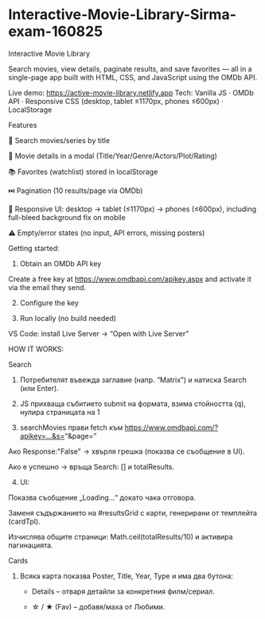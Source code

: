 # Interactive-Movie-Library-Sirma-exam-160825

Interactive Movie Library

Search movies, view details, paginate results, and save favorites — all in a single-page app built with HTML, CSS, and JavaScript using the OMDb API.

Live demo: https://active-movie-library.netlify.app
Tech: Vanilla JS · OMDb API · Responsive CSS (desktop, tablet ≤1170px, phones ≤600px) · LocalStorage

Features

🔎 Search movies/series by title

📄 Movie details in a modal (Title/Year/Genre/Actors/Plot/Rating)

📚 Favorites (watchlist) stored in localStorage

⏭️ Pagination (10 results/page via OMDb)

📱 Responsive UI: desktop → tablet (≤1170px) → phones (≤600px), including full-bleed background fix on mobile

⚠️ Empty/error states (no input, API errors, missing posters)

Getting started:
1) Obtain an OMDb API key

Create a free key at https://www.omdbapi.com/apikey.aspx and activate it via the email they send.

2) Configure the key

3) Run locally (no build needed)

VS Code: install Live Server → “Open with Live Server”

HOW IT WORKS:

 Search

1. Потребителят въвежда заглавие (напр. “Matrix”) и натиска Search (или Enter).

2. JS прихваща събитието submit на формата, взима стойността (q), нулира страницата на 1




3. searchMovies прави fetch към https://www.omdbapi.com/?apikey=...&s=<q>&page=<n>

Ако Response:"False" → хвърля грешка (показва се съобщение в UI).

Ако е успешно → връща Search: [] и totalResults.

4. UI:

Показва съобщение „Loading…“ докато чака отговора.

Заменя съдържанието на #resultsGrid с карти, генерирани от темплейта (cardTpl).

Изчислява общите страници: Math.ceil(totalResults/10) и активира пагинацията.

 Cards 

1. Всяка карта показва Poster, Title, Year, Type и има два бутона:

   - Details – отваря детайли за конкретния филм/сериал.

   - ☆ / ★ (Fav) – добавя/махa от Любими.
